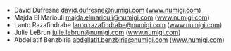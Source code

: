 - David Dufresne david.dufresne@numigi.com (www.numigi.com)
- Majda El Mariouli majda.elmariouli@numigi.com (www.numigi.com)
- Lanto Razafindrabe lanto.razafindrabe@numigi.com (www.numigi.com)
- Julie LeBrun julie.lebrun@numigi.com (www.numigi.com)
- Abdellatif Benzbiria abdellatif.benzbiria@numigi.com (www.numigi.com)
